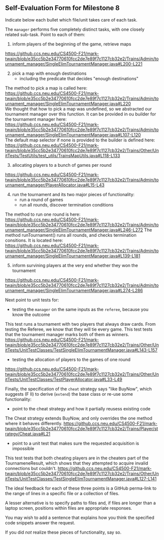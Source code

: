 ## Self-Evaluation Form for Milestone 8

Indicate below each bullet which file/unit takes care of each task.

The `manager` performs five completely distinct tasks, with one
closely related sub-task. Point to each of them:  

1. inform players of the beginning of the game, retrieve maps

https://github.ccs.neu.edu/CS4500-F21/mark-twain/blob/e35cc5b2e34770610fcc2de7e89f7c1127cb32e2/Trains/Admin/tournament_manager/SingleElimTournamentManager.java#L200-L221

2. pick a map with enough destinations
	- including the predicate that decides "enough destinations"

The method to pick a map is called here:  
https://github.ccs.neu.edu/CS4500-F21/mark-twain/blob/e35cc5b2e34770610fcc2de7e89f7c1127cb32e2/Trains/Admin/tournament_manager/SingleElimTournamentManager.java#L220  
We thought that how to pick a map was undefined, so we abstracted our tournament manager over this function. It can be provided in ou builder for the tournament manager here:  
https://github.ccs.neu.edu/CS4500-F21/mark-twain/blob/e35cc5b2e34770610fcc2de7e89f7c1127cb32e2/Trains/Admin/tournament_manager/SingleElimTournamentManager.java#L107-L120  
The default map selector if none is provided to the builder is defined here:  
https://github.ccs.neu.edu/CS4500-F21/mark-twain/blob/e35cc5b2e34770610fcc2de7e89f7c1127cb32e2/Trains/Other/UnitTests/TestUtils/test_utils/TrainsMapUtils.java#L118-L133


3. allocating players to a bunch of games per round  

https://github.ccs.neu.edu/CS4500-F21/mark-twain/blob/e35cc5b2e34770610fcc2de7e89f7c1127cb32e2/Trains/Admin/tournament_manager/PlayerAllocator.java#L15-L43

4. run the tournament and its two major pieces of functionality:
   - run a round of games
   - run all rounds, discover termination conditions  

The method to run one round is here:  
https://github.ccs.neu.edu/CS4500-F21/mark-twain/blob/e35cc5b2e34770610fcc2de7e89f7c1127cb32e2/Trains/Admin/tournament_manager/SingleElimTournamentManager.java#L246-L272
The method runTournament() runs all rounds, and checks termination consitions. It is located here:  
https://github.ccs.neu.edu/CS4500-F21/mark-twain/blob/e35cc5b2e34770610fcc2de7e89f7c1127cb32e2/Trains/Admin/tournament_manager/SingleElimTournamentManager.java#L139-L181

5. inform survining players at the very end whether they won the tournament  

https://github.ccs.neu.edu/CS4500-F21/mark-twain/blob/e35cc5b2e34770610fcc2de7e89f7c1127cb32e2/Trains/Admin/tournament_manager/SingleElimTournamentManager.java#L274-L286

Next point to unit tests for:

- testing the `manager` on the same inputs as the `referee`, because
  you know the outcome  

This test runs a tournament with two players that always draw cards. From testing the Referee, we know that they will tie every game. This test tests that the tournament manager marks both of them as winners.  
https://github.ccs.neu.edu/CS4500-F21/mark-twain/blob/e35cc5b2e34770610fcc2de7e89f7c1127cb32e2/Trains/Other/UnitTests/UnitTestClasses/TestSingleElimTournamentManager.java#L143-L157

- testing the allocation of players to the games of one round  

https://github.ccs.neu.edu/CS4500-F21/mark-twain/blob/e35cc5b2e34770610fcc2de7e89f7c1127cb32e2/Trains/Other/UnitTests/UnitTestClasses/TestPlayerAllocator.java#L33-L49

Finally, the specification of the `cheat` strategy says "like BuyNow",
which suggests (F II) to derive (`extend`) the base class or re-use some
functionality:

- point to the cheat strategy and how it partially reusess existing code

The Cheat strategy extends BuyNow, and only overrides the one method where it behaves differently.
https://github.ccs.neu.edu/CS4500-F21/mark-twain/blob/e35cc5b2e34770610fcc2de7e89f7c1127cb32e2/Trains/Player/strategy/Cheat.java#L21

- point to a unit test that makes sure the requested acquisition is impossible

This test tests that both cheating players are in the cheaters part of the TournameneResult, which shows that they attempted to acquire invalid connections but couldn't.
https://github.ccs.neu.edu/CS4500-F21/mark-twain/blob/e35cc5b2e34770610fcc2de7e89f7c1127cb32e2/Trains/Other/UnitTests/UnitTestClasses/TestSingleElimTournamentManager.java#L127-L141

The ideal feedback for each of these three points is a GitHub
perma-link to the range of lines in a specific file or a collection of
files.

A lesser alternative is to specify paths to files and, if files are
longer than a laptop screen, positions within files are appropriate
responses.

You may wish to add a sentence that explains how you think the
specified code snippets answer the request.

If you did *not* realize these pieces of functionality, say so.
